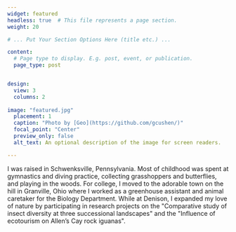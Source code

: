 ```yaml
---
widget: featured
headless: true  # This file represents a page section.
weight: 20

# ... Put Your Section Options Here (title etc.) ...

content:
  # Page type to display. E.g. post, event, or publication.
  page_type: post


design:
  view: 3
  columns: 2
  
image: "featured.jpg"
  placement: 1
  caption: "Photo by [Geo](https://github.com/gcushen/)"
  focal_point: "Center"
  preview_only: false
  alt_text: An optional description of the image for screen readers.

---
```


I was raised in Schwenksville, Pennsylvania. Most of childhood was spent at gymnastics and diving practice, collecting grasshoppers and butterflies, and playing in the woods. For college, I moved to the adorable town on the hill in Granville, Ohio where I worked as a greenhouse assistant and animal caretaker for the Biology Department. While at Denison, I expanded my love of nature by participating in research projects on the "Comparative study of insect diversity at three successional landscapes" and the "Influence of ecotourism on Allen’s Cay rock iguanas". 

